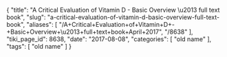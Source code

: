 {
    "title": "A Critical Evaluation of Vitamin D - Basic Overview \u2013 full text book",
    "slug": "a-critical-evaluation-of-vitamin-d-basic-overview-full-text-book",
    "aliases": [
        "/A+Critical+Evaluation+of+Vitamin+D+-+Basic+Overview+\u2013+full+text+book+April+2017",
        "/8638"
    ],
    "tiki_page_id": 8638,
    "date": "2017-08-08",
    "categories": [
        "old name"
    ],
    "tags": [
        "old name"
    ]
}